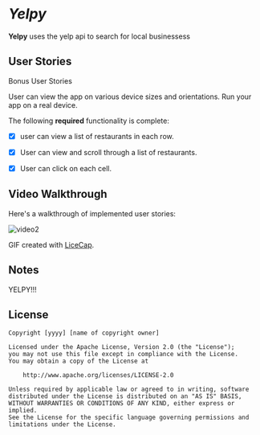 # *Yelpy*

**Yelpy** uses the yelp api to search for local businessess


## User Stories





Bonus User Stories

User can view the app on various device sizes and orientations.
Run your app on a real device.


The following **required** functionality is complete:

* [x] user can view a list of restaurants in each row.
* [x] User can view and scroll through a list of restaurants.
* [x] User can click on each cell. 


## Video Walkthrough

Here's a walkthrough of implemented user stories:

![video2](https://user-images.githubusercontent.com/29695936/190438365-515cc503-05c2-4b98-8fb5-bac9092aeb5e.gif)



GIF created with [LiceCap](http://www.cockos.com/licecap/).


## Notes

YELPY!!!

## License

    Copyright [yyyy] [name of copyright owner]

    Licensed under the Apache License, Version 2.0 (the "License");
    you may not use this file except in compliance with the License.
    You may obtain a copy of the License at

        http://www.apache.org/licenses/LICENSE-2.0

    Unless required by applicable law or agreed to in writing, software
    distributed under the License is distributed on an "AS IS" BASIS,
    WITHOUT WARRANTIES OR CONDITIONS OF ANY KIND, either express or implied.
    See the License for the specific language governing permissions and
    limitations under the License.
